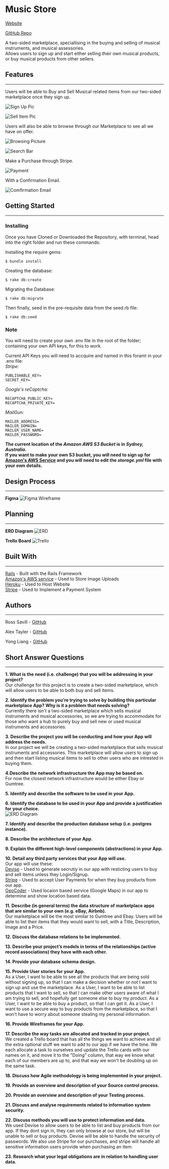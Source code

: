 **Music Store**
===========
[Website](https://safe-lake-72049.herokuapp.com/)

[GitHub Repo](https://github.com/ATaylor1181/musicstore)

A two-sided marketplace, speciallising in the buying and selling of musical instruments, and musical assessories.  
Allows users to sign up and start either selling their own musical products, or buy musical products from other sellers.

## **Features**  
---
Users will be able to Buy and Sell Musical related items from our two-sided marketplace once they sign up.

![Sign Up Pic]()

![Sell Item Pic]()

Users will also be able to browse through our Marketplace to see all we have on offer.

![Browsing Picture]()

![Search Bar]()

Make a Purchase through Stripe.

![Payment]()

With a Confirmation Email.

![Comfirmation Email]()



## **Getting Started**  
---
### **Installing**
Once you have Cloned or Downloaded the Repository, with terminal, head into the right folder and run these commands:

Installing the require gems:
```
$ bundle install
```

Creating the database:
```
$ rake db:create
```

Migrating the Database:
```
$ rake db:migrate
```

Then finally, seed in the pre-requisite data from the seed.rb file:
```
$ rake db:seed
```

### **Note**  
You will need to create your own .env file in the root of the folder; containing your own API keys, for this to work.

Current API Keys you will need to accquire and named in this foramt in your .env file:  
_Stripe:_  
```
PUBLISHABLE_KEY=  
SECRET_KEY=
```

_Google's reCaptcha:_  
```
RECAPTCHA_PUBLIC_KEY=  
RECAPTCHA_PRIVATE_KEY=
```

_MailGun:_  
```
MAILER_ADDRESS=  
MAILER_DOMAIN=  
MAILER_USER_NAME=  
MAILER_PASSWORD=
```

**The current location of the _Amazon AWS S3 Bucket_ is in _Sydney, Australia_.  
If you want to make your own S3 bucket, you will need to sign up for [Amazon's AWS Service](https://aws.amazon.com/) and you will need to edit the _storage.yml_ file with your own details.**

## **Design Process**  
---
**Figma**
![Figma Wireframe]()

## **Planning**  
---
**ERD Diagram**
![ERD]()

**Trello Board**
![Trello]()

## **Built With**
---
[Rails](https://rubyonrails.org/) - Built with the Rails Framework  
[Amazon's AWS service](https://aws.amazon.com/) - Used to Store Image Uploads  
[Heroku](https://www.heroku.com/) - Used to Host Website  
[Stripe](https://stripe.com/) - Used to Implement a Payment System


## **Authors**  
---
Ross Savill - [GitHub](https://github.com/Ross-Savill)

Alex Tayler - [GitHub](https://github.com/ATaylor1181)

Yong Liang - [GitHub](https://github.com/YongBong946)

## **Short Answer Questions**  
---
**1. What is the need (i.e. challenge) that you will be addressing in your project?**  
Our challenge for this project is to create a two-sided marketplace, which will allow users to be able to both buy and sell items.

**2. Identify the problem you’re trying to solve by building this particular marketplace App? Why is it a problem that needs solving?**  
Currently there isn't a two-sided marketplace which sells musical instruments and musical accessories, so we are trying to accommodate for those who want a hub to purely buy and sell new or used musical instruments and accessories.

**3. Describe the project you will be conducting and how your App will address the needs.**  
In our project we will be creating a two-sided marketplace that sells musical instruments and accessories. This marketplace will allow users to sign up and then start listing musical items to sell to other users who are intrested in buying them.

**4.Describe the network infrastructure the App may be based on.**  
For now the closest network infrastructure would be either Ebay or Gumtree.

**5. Identify and describe the software to be used in your App.**  


**6. Identify the database to be used in your App and provide a justification for your choice.**  
![ERD Diagram]()  


**7. Identify and describe the production database setup (i.e. postgres instance).**  


**8. Describe the architecture of your App.**  


**9. Explain the different high-level components (abstractions) in your App.**  


**10. Detail any third party services that your App will use.**  
Our app will use these:  
[Devise](https://github.com/plataformatec/devise) - Used to generate secrutiy in our app with resticting users to buy and sell items unless they Login/Signup.  
[Stripe](https://stripe.com/au) - Used to accept User Payments for when they buy products from our app.  
[GeoCoder](https://github.com/alexreisner/geocoder) - Used locaion based service (Google Maps) in our app to determine and show location based data.

**11. Describe (in general terms) the data structure of marketplace apps that are similar to your own (e.g. eBay, Airbnb).**  
Our marketplace will be the most similar to Gumtree and Ebay. Users will be able to list their items that they would want to sell, with a Title, Description, Image and a Price.

**12. Discuss the database relations to be implemented.**  


**13. Describe your project’s models in terms of the relationships (active record associations) they have with each other.**  


**14. Provide your database schema design.**  


**15. Provide User stories for your App.**  
As a User, I want to be able to see all the products that are being sold without signing up, so that I can make a decision whether or not I want to sign up and use the marketplace.
As a User, I want to be able to list products that I want to sell, so that I can make other users aware of what I am trying to sell, and hopefully get someone else to buy my product.
As a User, I want to be able to buy a product, so that I can get it.
As a User, I want to use a secure way to buy products from the marketplace, so that I won't have to worry about someone stealing my personal information.

**16. Provide Wireframes for your App.**  


**17. Describe the way tasks are allocated and tracked in your project.**  
We created a Trello board that has all the things we want to achieve and all the extra optional stuff we want to add to our app if we have the time. We each allocate a task to ourselves and update the Trello cards with our names on it, and move it to the "Doing" column, that way we know what each of our members are up to, and that way we won't be doubling up on the same task.

**18. Discuss how Agile methodology is being implemented in your project.**  


**19. Provide an overview and description of your Source control process.**  


**20. Provide an overview and description of your Testing process.**  


**21. Discuss and analyse requirements related to information system security.**  


**22. Discuss methods you will use to protect information and data.**  
We used Devise to allow users to be able to list and buy products from our app. If they dont sign in, they can only browse at our store, but will be unable to sell or buy products. Devise will be able to handle the security of passwords. We also use Stripe for our purchases, and stripe will handle all sensitive information users provide when purchasing an item.

**23. Research what your legal obligations are in relation to handling user data.**  

